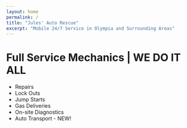 ```yaml
---
layout: home
permalink: /
title: "Jules' Auto Rescue"
excerpt: "Mobile 24/7 Service in Olympia and Surrounding Areas"
---
```

# Full Service Mechanics | WE DO IT ALL

* Repairs
* Lock Outs
* Jump Starts
* Gas Deliveries
* On-site Diagnostics
* Auto Transport - NEW!
